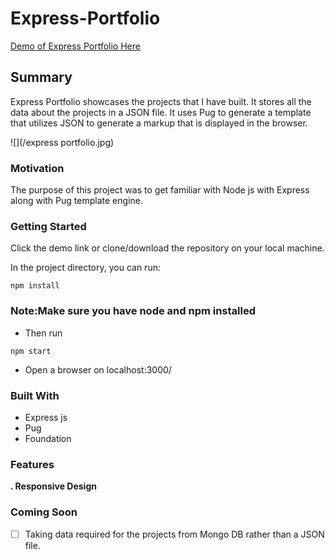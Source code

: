 # Express-Portfolio

[Demo of Express Portfolio Here](https://express-portfolio1.herokuapp.com/)

## Summary 

Express Portfolio showcases the projects that I have built. It stores all the data about the projects in a
JSON file. It uses Pug to generate a template that utilizes JSON to generate a markup that is displayed in the browser.

![](/express portfolio.jpg)

### Motivation
The purpose of this project was to get familiar with Node js with Express along with Pug template engine.

### Getting Started 
Click the demo link or clone/download the repository on your local machine.

In the project directory, you can run:

`npm install`

### Note:Make sure you have node and npm installed

* Then run
 
 `npm start`

* Open a browser on localhost:3000/


### Built With
* Express js
* Pug
* Foundation 

### Features
**. Responsive Design**


### Coming Soon 
- [ ] Taking data required for the projects from Mongo DB rather than a JSON file.
